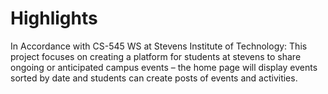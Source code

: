 # Highlights
In Accordance with CS-545 WS at Stevens Institute of Technology: This project focuses on creating a platform for students at stevens to share ongoing or anticipated campus events – the home page will display events sorted by date and students can create posts of events and activities.
